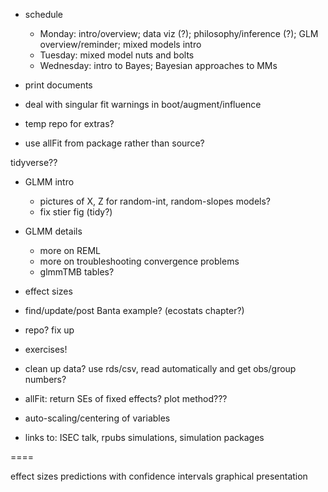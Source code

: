 

- schedule
    - Monday: intro/overview; data viz (?); philosophy/inference (?); GLM overview/reminder; mixed models intro
    - Tuesday: mixed model nuts and bolts
    - Wednesday: intro to Bayes; Bayesian approaches to MMs
- print documents

- deal with singular fit warnings in boot/augment/influence
- temp repo for extras?
- use allFit from package rather than source?


tidyverse??

* GLMM intro
    * pictures of X, Z for random-int, random-slopes models?
	* fix stier fig (tidy?)
* GLMM details
    * more on REML
    * more on troubleshooting convergence problems
	* glmmTMB tables?
* effect sizes
* find/update/post Banta example? (ecostats chapter?)
	
* repo?  fix up
* exercises!
* clean up data? use rds/csv, read automatically and get obs/group numbers?
* allFit: return SEs of fixed effects? plot method???

* auto-scaling/centering of variables
* links to: ISEC talk, rpubs simulations, simulation packages

====

effect sizes
predictions with confidence intervals
graphical presentation

